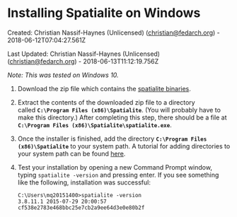 Installing Spatialite on Windows
=============================================================================


Created: Christian Nassif-Haynes (Unlicensed) (christian@fedarch.org) -
2018-06-12T07:04:27.561Z

Last Updated: Christian Nassif-Haynes (Unlicensed)
(christian@fedarch.org) - 2018-06-13T11:12:19.756Z
 

*Note: This was tested on Windows 10.*


1.  Download the zip file which contains the [spatialite     binaries](http://www.gaia-gis.it/gaia-sins/windows-bin-x86/spatialite-4.3.0a-win-x86.7z).
2.  Extract the contents of the downloaded zip file to a directory
    called **`C:\Program Files (x86)\Spatialite`**. (You will probably
    have to make this directory.) After completing this step, there
    should be a file at
    **`C:\Program Files (x86)\Spatialite\spatialite.exe`**.
3.  Once the installer is finished, add the directory
    **`C:\Program Files (x86)\Spatialite`** to your system path. A
    tutorial for adding directories to your system path can be found
    [here](https://www.howtogeek.com/118594/how-to-edit-your-system-path-for-easy-command-line-access/).
4.  Test your installation by opening a new Command Prompt window,
    typing `spatialite -version` and pressing enter. If you see
    something like the following, installation was successful:


    ```
    C:\Users\mq20151400>spatialite -version
    3.8.11.1 2015-07-29 20:00:57 cf538e2783e468bbc25e7cb2a9ee64d3e0e80b2f
    ```


</div>
